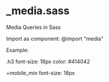 # _media.sass
Media Queries in Sass

Import as component: 
@import "media"

Example:

.h3
  font-size: 16px
  color: #414042

  +mobile_min
      font-size: 18px
